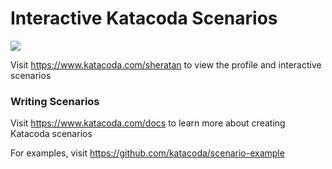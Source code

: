 # Interactive Katacoda Scenarios

[![](http://shields.katacoda.com/katacoda/sheratan/count.svg)](https://www.katacoda.com/sheratan "Get your profile on Katacoda.com")

Visit https://www.katacoda.com/sheratan to view the profile and interactive scenarios

### Writing Scenarios
Visit https://www.katacoda.com/docs to learn more about creating Katacoda scenarios

For examples, visit https://github.com/katacoda/scenario-example
